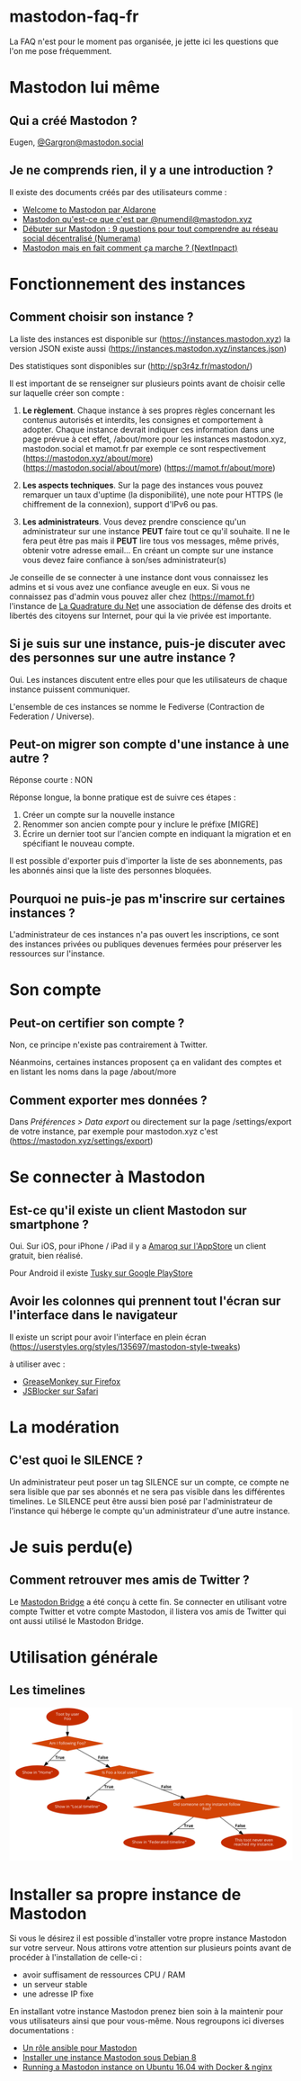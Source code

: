 # mastodon-faq-fr

La FAQ n'est pour le moment pas organisée, je jette ici les questions que l'on me pose fréquemment.

# Mastodon lui même
## Qui a créé Mastodon ?

Eugen, [@Gargron@mastodon.social](https://mastodon.social/@Gargron)

## Je ne comprends rien, il y a une introduction ?

Il existe des documents créés par des utilisateurs comme : 
* [Welcome to Mastodon par Aldarone](https://aldarone.fr/welcome-to-mastodon/)
* [Mastodon qu'est-ce que c'est par @numendil@mastodon.xyz](http://pixellibre.net/2017/04/mastodon-quest-cest/)
* [Débuter sur Mastodon : 9 questions pour tout comprendre au réseau social décentralisé (Numerama)](http://www.numerama.com/tech/246684-debuter-sur-mastodon-9-questions-pour-tout-comprendre-au-reseau-social-decentralise.html)
* [Mastodon mais en fait comment ça marche ? (NextInpact)](https://www.nextinpact.com/news/103953-mastodon-mais-en-fait-comment-ca-marche.htm)

# Fonctionnement des instances

## Comment choisir son instance ?

La liste des instances est disponible sur (https://instances.mastodon.xyz) la version JSON existe aussi (https://instances.mastodon.xyz/instances.json)

Des statistiques sont disponibles sur (http://sp3r4z.fr/mastodon/)

Il est important de se renseigner sur plusieurs points avant de choisir celle sur laquelle créer son compte :
1. **Le règlement**. Chaque instance à ses propres règles concernant les contenus autorisés et interdits, les consignes et comportement à adopter. Chaque instance devrait indiquer ces information dans une page prévue à cet effet, /about/more pour les instances mastodon.xyz, mastodon.social et mamot.fr par exemple ce sont respectivement (https://mastodon.xyz/about/more) (https://mastodon.social/about/more) (https://mamot.fr/about/more)

2. **Les aspects techniques**. Sur la page des instances vous pouvez remarquer un taux d'uptime (la disponibilité), une note pour HTTPS (le chiffrement de la connexion), support d'IPv6 ou pas.

3. **Les administrateurs**. Vous devez prendre conscience qu'un administrateur sur une instance **PEUT** faire tout ce qu'il souhaite. Il ne le fera peut être pas mais il **PEUT** lire tous vos messages, même privés, obtenir votre adresse email... En créant un compte sur une instance vous devez faire confiance à son/ses administrateur(s)

Je conseille de se connecter à une instance dont vous connaissez les admins et si vous avez une confiance aveugle en eux.
Si vous ne connaissez pas d'admin vous pouvez aller chez (https://mamot.fr) l'instance de [La Quadrature du Net](https://laquadrature.net) une association de défense des droits et libertés des citoyens sur Internet, pour qui la vie privée est importante.


## Si je suis sur une instance, puis-je discuter avec des personnes sur une autre instance ?

Oui. Les instances discutent entre elles pour que les utilisateurs de chaque instance puissent communiquer.

L'ensemble de ces instances se nomme le Fediverse (Contraction de Federation / Universe).

## Peut-on migrer son compte d'une instance à une autre ?
Réponse courte : NON

Réponse longue, la bonne pratique est de suivre ces étapes :
1. Créer un compte sur la nouvelle instance
2. Renommer son ancien compte pour y inclure le préfixe [MIGRE]
3. Écrire un dernier toot sur l'ancien compte en indiquant la migration et en spécifiant le nouveau compte.

Il est possible d'exporter puis d'importer la liste de ses abonnements, pas les abonnés ainsi que la liste des personnes bloquées.

## Pourquoi ne puis-je pas m'inscrire sur certaines instances ?
L'administrateur de ces instances n'a pas ouvert les inscriptions, ce sont des instances privées ou publiques devenues fermées pour préserver les ressources sur l'instance.

# Son compte 

## Peut-on certifier son compte ?

Non, ce principe n'existe pas contrairement à Twitter.

Néanmoins, certaines instances proposent ça en validant des comptes et en listant les noms dans la page /about/more

## Comment exporter mes données ?

Dans *Préférences > Data export* ou directement sur la page /settings/export de votre instance, par exemple pour mastodon.xyz c'est (https://mastodon.xyz/settings/export)

# Se connecter à Mastodon

## Est-ce qu'il existe un client Mastodon sur smartphone ?
Oui.
Sur iOS, pour iPhone / iPad il y a [Amaroq sur l'AppStore](https://itunes.apple.com/us/app/amaroq-for-mastodon/id1214116200?mt=8) un client gratuit, bien réalisé.

Pour Android il existe [Tusky sur Google PlayStore](https://play.google.com/store/apps/details?id=com.keylesspalace.tusky)

## Avoir les colonnes qui prennent tout l'écran sur l'interface dans le navigateur

Il existe un script pour avoir l'interface en plein écran (https://userstyles.org/styles/135697/mastodon-style-tweaks)

à utiliser avec :

*  [GreaseMonkey sur Firefox](https://addons.mozilla.org/fr/firefox/addon/greasemonkey/)
*  [JSBlocker sur Safari](http://jsblocker.toggleable.com)

# La modération

## C'est quoi le SILENCE ?

Un administrateur peut poser un tag SILENCE sur un compte, ce compte ne sera lisible que par ses abonnés et ne sera pas visible dans les différentes timelines. Le SILENCE peut être aussi bien posé par l'administrateur de l'instance qui héberge le compte qu'un administrateur d'une autre instance.

# Je suis perdu(e)

## Comment retrouver mes amis de Twitter ?
Le [Mastodon Bridge](https://mastodon-bridge.herokuapp.com) a été conçu à cette fin. Se connecter en utilisant votre compte Twitter et votre compte Mastodon, il listera vos amis de Twitter qui ont aussi utilisé le Mastodon Bridge.


# Utilisation générale

## Les timelines

![Une explication des timelines](https://github.com/Sniperovitch/mastodon-faq-fr/blob/master/mastodon_timelines.png)

# Installer sa propre instance de Mastodon

Si vous le désirez il est possible d'installer votre propre instance Mastodon sur votre serveur. Nous attirons votre attention sur plusieurs points avant de procéder à l'installation de celle-ci :

* avoir suffisament de ressources CPU / RAM
* un serveur stable
* une adresse IP fixe

En installant votre instance Mastodon prenez bien soin à la maintenir pour vous utilisateurs ainsi que pour vous-même. Nous regroupons ici diverses documentations :

* [Un rôle ansible pour Mastodon](https://git.legeox.net/mastodon/ansible-role)
* [Installer une instance Mastodon sous Debian 8](https://angristan.fr/installer-instance-mastodon-debian-8)
* [Running a Mastodon instance on Ubuntu 16.04 with Docker & nginx](https://github.com/ummjackson/mastodon-guide/blob/master/up-and-running.md)

